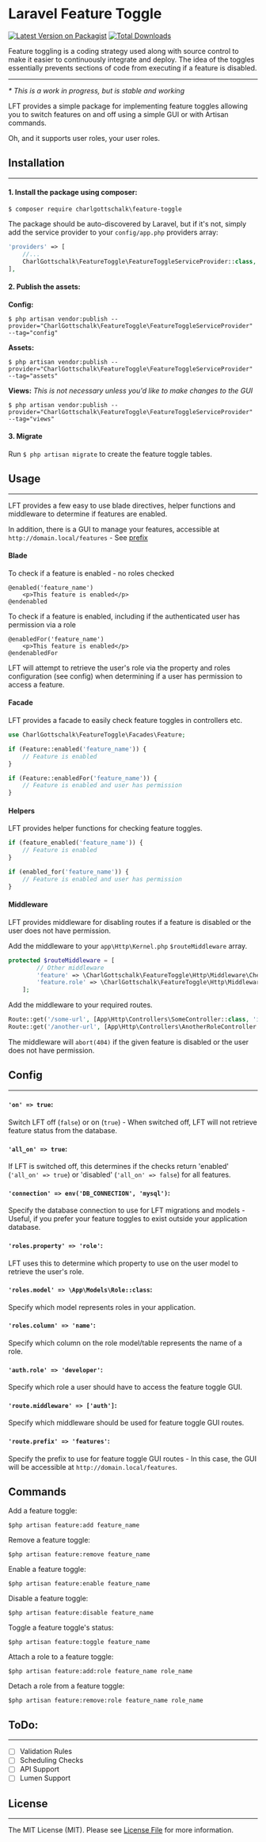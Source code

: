 
# Laravel Feature Toggle

[![Latest Version on Packagist](https://img.shields.io/packagist/v/charlgottschalk/feature-toggle.svg?style=flat-square)](https://packagist.org/packages/charlgottschalk/feature-toggle)
[![Total Downloads](https://img.shields.io/packagist/dt/charlgottschalk/feature-toggle.svg?style=flat-square)](https://packagist.org/packages/charlgottschalk/feature-toggle)

Feature toggling is a coding strategy used along with source control to make it easier to continuously integrate and deploy. 
The idea of the toggles essentially prevents sections of code from executing if a feature is disabled.

---

_* This is a work in progress, but is stable and working_

LFT provides a simple package for implementing feature toggles allowing you to switch features on and off using a simple GUI or with Artisan commands.

Oh, and it supports user roles, your user roles.

## Installation

---

#### 1. Install the package using composer:
```
$ composer require charlgottschalk\feature-toggle
```

The package should be auto-discovered by Laravel, but if it's not, simply add the service provider to your `config/app.php` providers array:
```php
'providers' => [
    //...
    CharlGottschalk\FeatureToggle\FeatureToggleServiceProvider::class,
],
```

#### 2. Publish the assets:

**Config:**
```
$ php artisan vendor:publish --provider="CharlGottschalk\FeatureToggle\FeatureToggleServiceProvider" --tag="config"
```

**Assets:**
```
$ php artisan vendor:publish --provider="CharlGottschalk\FeatureToggle\FeatureToggleServiceProvider" --tag="assets"
```

**Views:**
_This is not necessary unless you'd like to make changes to the GUI_
```
$ php artisan vendor:publish --provider="CharlGottschalk\FeatureToggle\FeatureToggleServiceProvider" --tag="views"
```

#### 3. Migrate
Run `$ php artisan migrate` to create the feature toggle tables.

## Usage

---

LFT provides a few easy to use blade directives, helper functions and middleware to determine if features are enabled.

In addition, there is a GUI to manage your features, accessible at `http://domain.local/features` - See [prefix](#prefix) 

#### Blade

To check if a feature is enabled - no roles checked
```angular2html
@enabled('feature_name')
    <p>This feature is enabled</p>
@endenabled
```

To check if a feature is enabled, including if the authenticated user has permission via a role 
```angular2html
@enabledFor('feature_name')
    <p>This feature is enabled</p>
@endenabledFor
```
LFT will attempt to retrieve the user's role via the property and roles configuration (see config) when determining if a user has permission to access a feature.

#### Facade

LFT provides a facade to easily check feature toggles in controllers etc.
```php
use CharlGottschalk\FeatureToggle\Facades\Feature;

if (Feature::enabled('feature_name')) {
    // Feature is enabled
}

if (Feature::enabledFor('feature_name')) {
    // Feature is enabled and user has permission
}
```

#### Helpers

LFT provides helper functions for checking feature toggles.
```php
if (feature_enabled('feature_name')) {
    // Feature is enabled
}

if (enabled_for('feature_name')) {
    // Feature is enabled and user has permission
}
```

#### Middleware

LFT provides middleware for disabling routes if a feature is disabled or the user does not have permission.

Add the middleware to your `app\Http\Kernel.php` `$routeMiddleware` array.

```php
protected $routeMiddleware = [
        // Other middleware
        'feature' => \CharlGottschalk\FeatureToggle\Http\Middleware\CheckFeature::class,
        'feature.role' => \CharlGottschalk\FeatureToggle\Http\Middleware\CheckFeatureRole::class,
    ];
```

Add the middleware to your required routes.
```php
Route::get('/some-url', [App\Http\Controllers\SomeController::class, 'index'])->middleware('feature:can_see_feature');
Route::get('/another-url', [App\Http\Controllers\AnotherRoleController::class, 'index'])->middleware('feature.role:can_see_feature_role');
```

The middleware will `abort(404)` if the given feature is disabled or the user does not have permission.

## Config

---

#### `'on' => true`:
Switch LFT off (`false`) or on (`true`) - When switched off, LFT will not retrieve feature status from the database.

#### `'all_on' => true`: 
If LFT is switched off, this determines if the checks return 'enabled' (`'all_on' => true`) or 'disabled' (`'all_on' => false`) for all features.

#### `'connection' => env('DB_CONNECTION', 'mysql')`:
Specify the database connection to use for LFT migrations and models - Useful, if you prefer your feature toggles to exist outside your application database.

#### `'roles.property' => 'role'`:
LFT uses this to determine which property to use on the user model to retrieve the user's role.

#### `'roles.model' => \App\Models\Role::class`:
Specify which model represents roles in your application.

#### `'roles.column' => 'name'`:
Specify which column on the role model/table represents the name of a role.

#### `'auth.role' => 'developer'`:
Specify which role a user should have to access the feature toggle GUI.

#### `'route.middleware' => ['auth']`:
Specify which middleware should be used for feature toggle GUI routes.

#### <a name="prefix"></a>`'route.prefix' => 'features'`:
Specify the prefix to use for feature toggle GUI routes - In this case, the GUI will be accessible at `http://domain.local/features`.

## Commands

Add a feature toggle:
```
$php artisan feature:add feature_name
```

Remove a feature toggle:
```
$php artisan feature:remove feature_name
```

Enable a feature toggle:
```
$php artisan feature:enable feature_name
```

Disable a feature toggle:
```
$php artisan feature:disable feature_name
```

Toggle a feature toggle's status:
```
$php artisan feature:toggle feature_name
```

Attach a role to a feature toggle:
```
$php artisan feature:add:role feature_name role_name
```

Detach a role from a feature toggle:
```
$php artisan feature:remove:role feature_name role_name
```

## ToDo:

---

- [ ] Validation Rules
- [ ] Scheduling Checks
- [ ] API Support
- [ ] Lumen Support

## License

---

The MIT License (MIT). Please see [License File](LICENSE) for more information.
